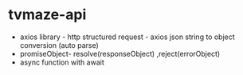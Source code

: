 # tvmaze-api
- axios library - http structured request - axios json string to object conversion (auto parse)
- promiseObject- resolve(responseObject) ,reject(errorObject) 
- async function with await 
